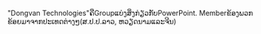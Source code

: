 "Dongvan Technologies"ຄືGroupແບ່ງສິ່ງກ່ຽວກັບPowerPoint. Memberຂ້ອງພວກຂ້ອຍມາຈາກປະເທດຕ່າງໆ(ສ.ປ.ປ.ລາວ, ຫວຽດນາມແລະຈີນ)
